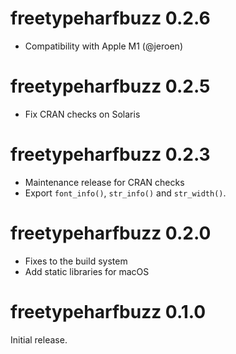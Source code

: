 # freetypeharfbuzz 0.2.6

* Compatibility with Apple M1 (@jeroen)


# freetypeharfbuzz 0.2.5

* Fix CRAN checks on Solaris


# freetypeharfbuzz 0.2.3


* Maintenance release for CRAN checks
* Export `font_info()`, `str_info()` and `str_width()`.


# freetypeharfbuzz 0.2.0

* Fixes to the build system
* Add static libraries for macOS


# freetypeharfbuzz 0.1.0

Initial release.
